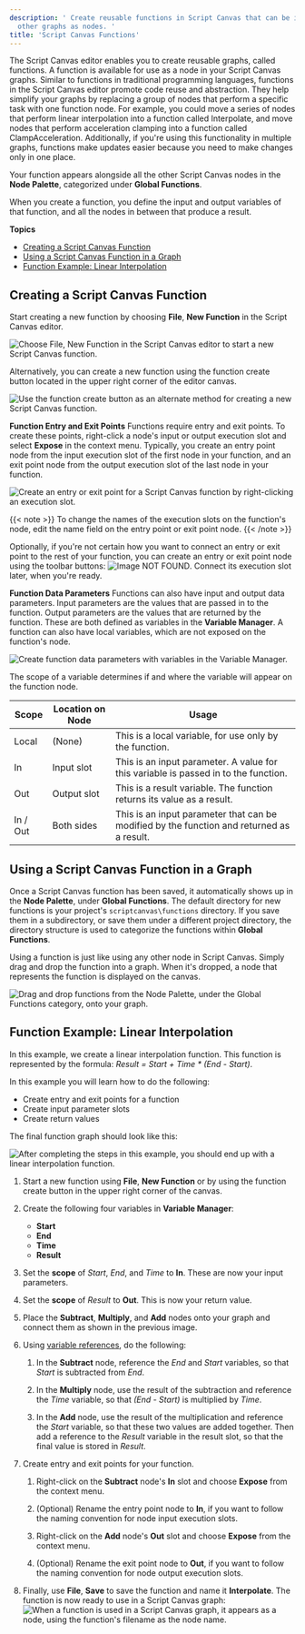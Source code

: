 ```yaml
---
description: ' Create reusable functions in Script Canvas that can be inserted into
  other graphs as nodes. '
title: 'Script Canvas Functions'
---
```


The Script Canvas editor enables you to create reusable graphs, called functions. A function is available for use as a node in your Script Canvas graphs. Similar to functions in traditional programming languages, functions in the Script Canvas editor promote code reuse and abstraction. They help simplify your graphs by replacing a group of nodes that perform a specific task with one function node. For example, you could move a series of nodes that perform linear interpolation into a function called Interpolate, and move nodes that perform acceleration clamping into a function called ClampAcceleration. Additionally, if you're using this functionality in multiple graphs, functions make updates easier because you need to make changes only in one place.

Your function appears alongside all the other Script Canvas nodes in the **Node Palette**, categorized under **Global Functions**.

When you create a function, you define the input and output variables of that function, and all the nodes in between that produce a result.

**Topics**
+ [Creating a Script Canvas Function](#script-canvas-creating-functions)
+ [Using a Script Canvas Function in a Graph](#script-canvas-using-functions)
+ [Function Example: Linear Interpolation](#script-canvas-example-linear-interpolation)

## Creating a Script Canvas Function 

Start creating a new function by choosing **File**, **New Function** in the Script Canvas editor.

![Choose File, New Function in the Script Canvas editor to start a new Script Canvas function.](/images/user-guide/scripting/script-canvas/script-canvas-function-file-new.png)

Alternatively, you can create a new function using the function create button located in the upper right corner of the editor canvas.

![Use the function create button as an alternate method for creating a new Script Canvas function.](/images/user-guide/scripting/script-canvas/script-canvas-function-quick-create.png)

**Function Entry and Exit Points**
Functions require entry and exit points. To create these points, right-click a node's input or output execution slot and select **Expose** in the context menu. Typically, you create an entry point node from the input execution slot of the first node in your function, and an exit point node from the output execution slot of the last node in your function.

![Create an entry or exit point for a Script Canvas function by right-clicking an execution slot.](/images/user-guide/scripting/script-canvas/script-canvas-function-expose-input.gif)

{{< note >}}
To change the names of the execution slots on the function's node, edit the name field on the entry point or exit point node.
{{< /note >}}

Optionally, if you're not certain how you want to connect an entry or exit point to the rest of your function, you can create an entry or exit point node using the toolbar buttons: ![Image NOT FOUND](/images/user-guide/scripting/script-canvas/script-canvas-function-toolbar-buttons.png). Connect its execution slot later, when you're ready.

**Function Data Parameters**
Functions can also have input and output data parameters. Input parameters are the values that are passed in to the function. Output parameters are the values that are returned by the function. These are both defined as variables in the **Variable Manager**. A function can also have local variables, which are not exposed on the function's node.

![Create function data parameters with variables in the Variable Manager.](/images/user-guide/scripting/script-canvas/script-canvas-function-create-parameter.gif)

The scope of a variable determines if and where the variable will appear on the function node.


| Scope | Location on Node | Usage |
| --- | --- | --- |
| Local | (None) | This is a local variable, for use only by the function. |
| In | Input slot | This is an input parameter. A value for this variable is passed in to the function. |
| Out | Output slot | This is a result variable. The function returns its value as a result. |
| In / Out | Both sides | This is an input parameter that can be modified by the function and returned as a result. |

## Using a Script Canvas Function in a Graph 

Once a Script Canvas function has been saved, it automatically shows up in the **Node Palette**, under **Global Functions**. The default directory for new functions is your project's `scriptcanvas\functions` directory. If you save them in a subdirectory, or save them under a different project directory, the directory structure is used to categorize the functions within **Global Functions**.

Using a function is just like using any other node in Script Canvas. Simply drag and drop the function into a graph. When it's dropped, a node that represents the function is displayed on the canvas.

![Drag and drop functions from the Node Palette, under the Global Functions category, onto your graph.](/images/user-guide/scripting/script-canvas/script-canvas-function-use-node.gif)

## Function Example: Linear Interpolation 

In this example, we create a linear interpolation function. This function is represented by the formula: *Result = Start + Time \* (End - Start)*.

In this example you will learn how to do the following:
+ Create entry and exit points for a function
+ Create input parameter slots
+ Create return values

The final function graph should look like this:

![After completing the steps in this example, you should end up with a linear interpolation function.](/images/user-guide/scripting/script-canvas/script-canvas-function-linear-interpolation.png)

1. Start a new function using **File**, **New Function** or by using the function create button in the upper right corner of the canvas.

1. Create the following four variables in **Variable Manager**:
   + **Start**
   + **End**
   + **Time**
   + **Result**

1. Set the **scope** of *Start*, *End*, and *Time* to **In**. These are now your input parameters.

1. Set the **scope** of *Result* to **Out**. This is now your return value.

1. Place the **Subtract**, **Multiply**, and **Add** nodes onto your graph and connect them as shown in the previous image.

1. Using [variable references](/docs/user-guide/scripting/script-canvas/adding-variable-references.md), do the following:

   1. In the **Subtract** node, reference the *End* and *Start* variables, so that *Start* is subtracted from *End*.

   1. In the **Multiply** node, use the result of the subtraction and reference the *Time* variable, so that *(End - Start)* is multiplied by *Time*.

   1. In the **Add** node, use the result of the multiplication and reference the *Start* variable, so that these two values are added together. Then add a reference to the *Result* variable in the result slot, so that the final value is stored in *Result*.

1. Create entry and exit points for your function.

   1. Right-click on the **Subtract** node's **In** slot and choose **Expose** from the context menu.

   1. (Optional) Rename the entry point node to **In**, if you want to follow the naming convention for node input execution slots.

   1. Right-click on the **Add** node's **Out** slot and choose **Expose** from the context menu.

   1. (Optional) Rename the exit point node to **Out**, if you want to follow the naming convention for node output execution slots.

1. Finally, use **File**, **Save** to save the function and name it **Interpolate**. The function is now ready to use in a Script Canvas graph:
![When a function is used in a Script Canvas graph, it appears as a node, using the function's filename as the node name.](/images/user-guide/scripting/script-canvas/script-canvas-function-linear-interpolation-node.png)

